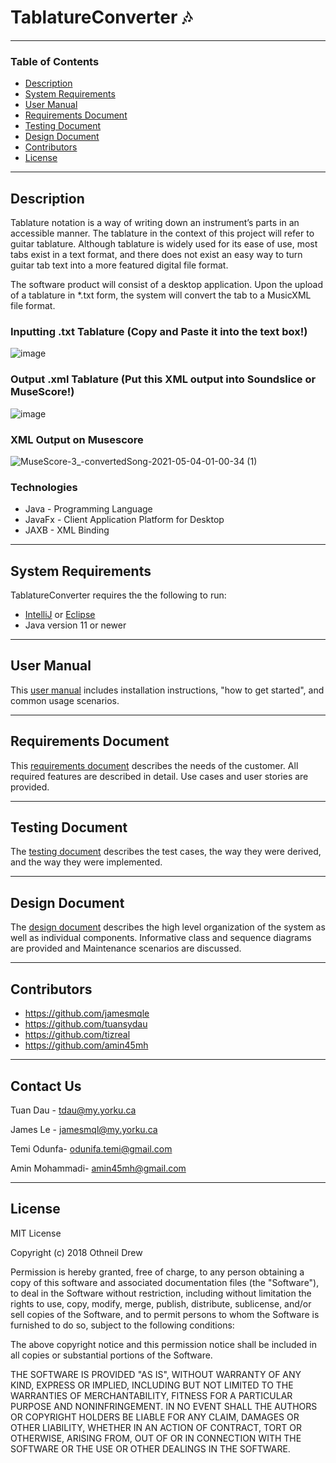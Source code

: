 # TablatureConverter 🎶


---

### Table of Contents

- [Description](#description)
- [System Requirements](#system-requirements)
- [User Manual](#user-manual)
- [Requirements Document](#requirements-document)
- [Testing Document](#testing-document)
- [Design Document](#design-document)
- [Contributors](#contributors)
- [License](#license)

---

## Description
Tablature notation is a way of writing down an instrument’s parts in an accessible manner. The tablature in the context of this project will refer to guitar tablature. Although tablature is widely used for its ease of use, most tabs exist in a text format, and there does not exist an easy way to turn guitar tab text into a more featured digital file format.

The software product will consist of a desktop application. Upon the upload of a tablature in *.txt form, the system will convert the tab to a MusicXML file format.

### Inputting .txt Tablature (Copy and Paste it into the text box!)
![image](https://user-images.githubusercontent.com/56422075/116962180-4bed6e00-ac73-11eb-9c1e-020ee30167ec.png)

### Output .xml Tablature (Put this XML output into Soundslice or MuseScore!)
![image](https://user-images.githubusercontent.com/56422075/116962192-560f6c80-ac73-11eb-8dda-c875ce64c100.png)

### XML Output on Musescore
![MuseScore-3_-convertedSong-2021-05-04-01-00-34 (1)](https://user-images.githubusercontent.com/56422075/116962805-0f227680-ac75-11eb-86db-20742346d5bd.gif)







### Technologies

- Java - Programming Language
- JavaFx - Client Application Platform for Desktop
- JAXB - XML Binding

---

## System Requirements

TablatureConverter requires the the following to run:
- [IntelliJ](https://www.jetbrains.com/idea/download/#section=windows) or [Eclipse](https://www.eclipse.org/downloads/)
- Java version 11 or newer

---

## User Manual

This [user manual](https://github.com/jamesmqle/TablatureConverter/blob/main/Documents/UserManual.pdf) includes installation instructions, "how to get started", and common usage scenarios.

---

## Requirements Document
This [requirements document](https://github.com/jamesmqle/TablatureConverter/blob/main/Documents/RequirementsDocument.pdf) describes the needs of the customer. All required features are described in detail. Use cases and user stories are provided.

---

## Testing Document

The [testing document](https://github.com/jamesmqle/TablatureConverter/blob/main/Documents/TestingDocument.pdf) describes the test cases, the way they were derived, and the way they were implemented.

---

## Design Document
The [design document](https://github.com/jamesmqle/TablatureConverter/blob/main/Documents/DesignDocument.pdf) describes the high level organization of the system as well as individual components. Informative class and sequence diagrams are provided and Maintenance scenarios are discussed. 

---

## Contributors

- https://github.com/jamesmqle
- https://github.com/tuansydau
- https://github.com/tizreal
- https://github.com/amin45mh

---

## Contact Us

Tuan Dau - tdau@my.yorku.ca

James Le - jamesmql@my.yorku.ca

Temi Odunfa- odunifa.temi@gmail.com

Amin Mohammadi- amin45mh@gmail.com

---

## License

MIT License

Copyright (c) 2018 Othneil Drew

Permission is hereby granted, free of charge, to any person obtaining a copy
of this software and associated documentation files (the "Software"), to deal
in the Software without restriction, including without limitation the rights
to use, copy, modify, merge, publish, distribute, sublicense, and/or sell
copies of the Software, and to permit persons to whom the Software is
furnished to do so, subject to the following conditions:

The above copyright notice and this permission notice shall be included in all
copies or substantial portions of the Software.

THE SOFTWARE IS PROVIDED "AS IS", WITHOUT WARRANTY OF ANY KIND, EXPRESS OR
IMPLIED, INCLUDING BUT NOT LIMITED TO THE WARRANTIES OF MERCHANTABILITY,
FITNESS FOR A PARTICULAR PURPOSE AND NONINFRINGEMENT. IN NO EVENT SHALL THE
AUTHORS OR COPYRIGHT HOLDERS BE LIABLE FOR ANY CLAIM, DAMAGES OR OTHER
LIABILITY, WHETHER IN AN ACTION OF CONTRACT, TORT OR OTHERWISE, ARISING FROM,
OUT OF OR IN CONNECTION WITH THE SOFTWARE OR THE USE OR OTHER DEALINGS IN THE
SOFTWARE.


